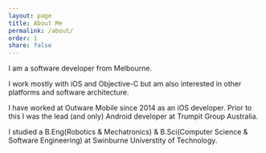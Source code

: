 ```yaml
---
layout: page
title: About Me
permalink: /about/
order: 1
share: false
---
```


I am a software developer from Melbourne.

I work mostly with iOS and Objective-C but am also interested in other platforms and software architecture.

I have worked at Outware Mobile since 2014 as an iOS developer. Prior to this I was the lead (and only) Android developer at Trumpit Group Australia.

I studied a B.Eng(Robotics & Mechatronics) & B.Sci(Computer Science & Software Engineering) at Swinburne Universtity of Technology.